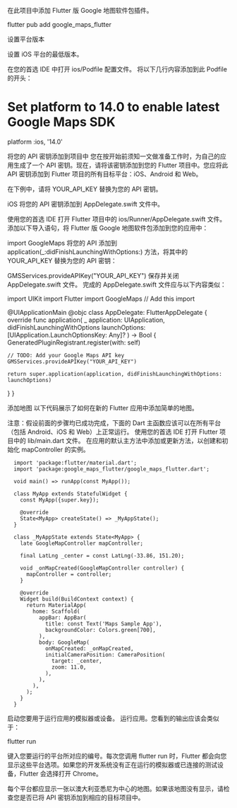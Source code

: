 在此项目中添加 Flutter 版 Google 地图软件包插件。

flutter pub add google_maps_flutter
  
设置平台版本

设置 iOS 平台的最低版本。

在您的首选 IDE 中打开 ios/Podfile 配置文件。
将以下几行内容添加到此 Podfile 的开头：

  # Set platform to 14.0 to enable latest Google Maps SDK
  platform :ios, '14.0'

将您的 API 密钥添加到项目中
您在按开始前须知一文做准备工作时，为自己的应用生成了一个 API 密钥。现在，请将该密钥添加到您的 Flutter 项目中。您应将此 API 密钥添加到 Flutter 项目的所有目标平台：iOS、Android 和 Web。

在下例中，请将 YOUR_API_KEY 替换为您的 API 密钥。

iOS
将您的 API 密钥添加到 AppDelegate.swift 文件中。

使用您的首选 IDE 打开 Flutter 项目中的 ios/Runner/AppDelegate.swift 文件。
添加以下导入语句，将 Flutter 版 Google 地图软件包添加到您的应用中：

import GoogleMaps
将您的 API 添加到 application(_:didFinishLaunchingWithOptions:) 方法，将其中的 YOUR_API_KEY 替换为您的 API 密钥：

GMSServices.provideAPIKey("YOUR_API_KEY")
保存并关闭 AppDelegate.swift 文件。
完成的 AppDelegate.swift 文件应与以下内容类似：


import UIKit
import Flutter
import GoogleMaps  // Add this import

@UIApplicationMain
@objc class AppDelegate: FlutterAppDelegate {
  override func application(
    _ application: UIApplication,
    didFinishLaunchingWithOptions launchOptions: [UIApplication.LaunchOptionsKey: Any]?
  ) -> Bool {
    GeneratedPluginRegistrant.register(with: self)

    // TODO: Add your Google Maps API key
    GMSServices.provideAPIKey("YOUR_API_KEY")

    return super.application(application, didFinishLaunchingWithOptions: launchOptions)
  }
}

添加地图
以下代码展示了如何在新的 Flutter 应用中添加简单的地图。

注意：假设前面的步骤均已成功完成，下面的 Dart 主函数应该可以在所有平台（包括 Android、iOS 和 Web）上正常运行。
使用您的首选 IDE 打开 Flutter 项目中的 lib/main.dart 文件。
在应用的默认主方法中添加或更新方法，以创建和初始化 mapController 的实例。

      import 'package:flutter/material.dart';
      import 'package:google_maps_flutter/google_maps_flutter.dart';
      
      void main() => runApp(const MyApp());
      
      class MyApp extends StatefulWidget {
        const MyApp({super.key});
      
        @override
        State<MyApp> createState() => _MyAppState();
      }
      
      class _MyAppState extends State<MyApp> {
        late GoogleMapController mapController;
      
        final LatLng _center = const LatLng(-33.86, 151.20);
      
        void _onMapCreated(GoogleMapController controller) {
          mapController = controller;
        }
      
        @override
        Widget build(BuildContext context) {
          return MaterialApp(
            home: Scaffold(
              appBar: AppBar(
                title: const Text('Maps Sample App'),
                backgroundColor: Colors.green[700],
              ),
              body: GoogleMap(
                onMapCreated: _onMapCreated,
                initialCameraPosition: CameraPosition(
                  target: _center,
                  zoom: 11.0,
                ),
              ),
            ),
          );
        }
      }
启动您要用于运行应用的模拟器或设备。
运行应用。您看到的输出应该会类似于：

  flutter run

   
键入您要运行的平台所对应的编号。每次您调用 flutter run 时，Flutter 都会向您显示这些平台选项。如果您的开发系统没有正在运行的模拟器或已连接的测试设备，Flutter 会选择打开 Chrome。

每个平台都应显示一张以澳大利亚悉尼为中心的地图。如果该地图没有显示，请检查您是否已将 API 密钥添加到相应的目标项目中。

